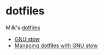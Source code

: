 # dotfiles
Milk's [dotfiles](https://wiki.archlinux.org/index.php/Dotfiles)

* [GNU stow](https://www.gnu.org/software/stow)
* [Managing dotfiles with GNU stow](https://alexpearce.me/2016/02/managing-dotfiles-with-stow)
